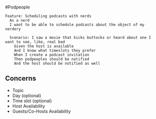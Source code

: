 #Podpeople

```cucumber
Feature: Scheduling podcasts with nerds
  As a nerd
  I want to be able to schedule podcasts about the object of my nerdery

  Scenario: I saw a movie that kicks buttocks or heard about one I want to see, like, real bad
    Given the host is available
    And I know what timeslots they prefer
    When I create a podcast invitation
    Then podpeoples should be notified
    And the host should be notified as well
```

## Concerns
- Topic
- Day (optional)
- Time slot (optional)
- Host Availability
- Guests/Co-Hosts Availability

